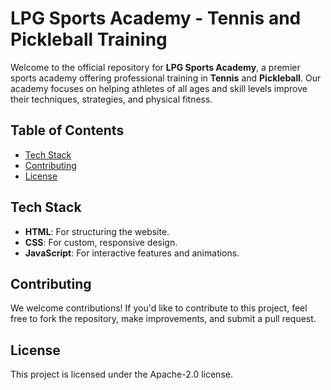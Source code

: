 # LPG Sports Academy - Tennis and Pickleball Training

Welcome to the official repository for **LPG Sports Academy**, a premier sports academy offering professional training in **Tennis** and **Pickleball**. Our academy focuses on helping athletes of all ages and skill levels improve their techniques, strategies, and physical fitness.

## Table of Contents
- [Tech Stack](#tech-stack)
- [Contributing](#contributing)
- [License](#license)

## Tech Stack
- **HTML**: For structuring the website.
- **CSS**: For custom, responsive design.
- **JavaScript**: For interactive features and animations.

## Contributing
We welcome contributions! If you'd like to contribute to this project, feel free to fork the repository, make improvements, and submit a pull request.

## License
This project is licensed under the  Apache-2.0 license.
